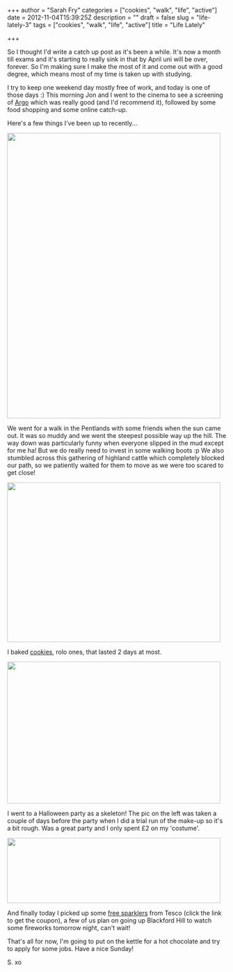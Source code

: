 +++
author = "Sarah Fry"
categories = ["cookies", "walk", "life", "active"]
date = 2012-11-04T15:39:25Z
description = ""
draft = false
slug = "life-lately-3"
tags = ["cookies", "walk", "life", "active"]
title = "Life Lately"

+++


So I thought I'd write a catch up post as it's been a while. It's now a month till exams and it's starting to really sink in that by April uni will be over, forever. So I'm making sure I make the most of it and come out with a good degree, which means most of my time is taken up with studying.

I try to keep one weekend day mostly free of work, and today is one of those days :) This morning Jon and I went to the cinema to see a screening of <a href="http://www.imdb.com/title/tt1024648/" target="_blank">Argo</a> which was really good (and I'd recommend it), followed by some food shopping and some online catch-up.

Here's a few things I've been up to recently...

<a href="http://sweetaspi.co.uk/content/images/2012/11/cows.jpg"><img class="aligncenter size-full wp-image-1351" title="cows" src="http://sweetaspi.co.uk/content/images/2012/11/cows.jpg" alt="" width="490" height="656" /></a>

We went for a walk in the Pentlands with some friends when the sun came out. It was so muddy and we went the steepest possible way up the hill. The way down was particularly funny when everyone slipped in the mud except for me ha! But we do really need to invest in some walking boots :p We also stumbled across this gathering of highland cattle which completely blocked our path, so we patiently waited for them to move as we were too scared to get close!

<a href="http://sweetaspi.co.uk/content/images/2012/11/rolocookies.jpg"><img class="aligncenter size-full wp-image-1352" title="rolocookies" src="http://sweetaspi.co.uk/content/images/2012/11/rolocookies.jpg" alt="" width="490" height="367" /></a>

I baked <a title="Chewy ‘Millie’s Cookie Style’ Cookies" href="http://sweetaspi.co.uk/chewy-millies-cookie-style-cookies/" target="_blank">cookies</a>, rolo ones, that lasted 2 days at most.

<a href="http://sweetaspi.co.uk/content/images/2012/11/halloween.jpg"><img class="aligncenter size-full wp-image-1353" title="halloween" src="http://sweetaspi.co.uk/content/images/2012/11/halloween.jpg" alt="" width="490" height="326" /></a>

I went to a Halloween party as a skeleton! The pic on the left was taken a couple of days before the party when I did a trial run of the make-up so it's a bit rough. Was a great party and I only spent £2 on my 'costume'.

<a href="http://sweetaspi.co.uk/content/images/2012/11/sparklers.jpg"><img class="aligncenter size-full wp-image-1354" title="sparklers" src="http://sweetaspi.co.uk/content/images/2012/11/sparklers.jpg" alt="" width="490" height="150" /></a>

And finally today I picked up some <a href="http://www.tesco.com/free-sparklers/free-sparklers.pdf" target="_blank">free sparklers</a> from Tesco (click the link to get the coupon), a few of us plan on going up Blackford Hill to watch some fireworks tomorrow night, can't wait!

That's all for now, I'm going to put on the kettle for a hot chocolate and try to apply for some jobs. Have a nice Sunday!

S. xo

